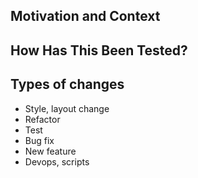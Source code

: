 <!--- Provide a general summary of your changes in the Title above -->

<!--- Describe your changes in detail -->

## Motivation and Context
<!--- Why is this change required? What problem does it solve? -->

## How Has This Been Tested?
<!--- Please describe in detail how you tested your changes. -->

## Types of changes
<!--- What types of changes does your code introduce? Please delete all entries that do not apply --->
- Style, layout change
- Refactor
- Test
- Bug fix
- New feature
- Devops, scripts

<!--- ## Checklist: --->
<!--- Go over all the following points, and put an `x` in all the boxes that apply. -->
<!--- If you're unsure about any of these, don't hesitate to ask. We're here to help! -->
